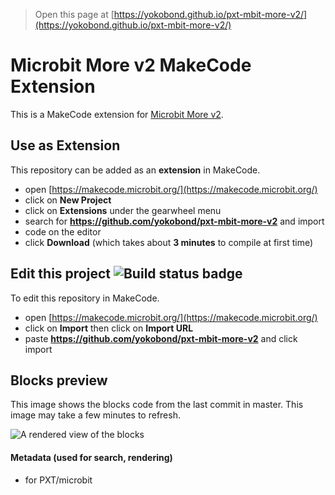 
> Open this page at [https://yokobond.github.io/pxt-mbit-more-v2/](https://yokobond.github.io/pxt-mbit-more-v2/)

# Microbit More v2 MakeCode Extension

This is a MakeCode extension for [Microbit More v2](https://github.com/yokobond/mbit-more-v2/).

## Use as Extension

This repository can be added as an **extension** in MakeCode.

* open [https://makecode.microbit.org/](https://makecode.microbit.org/)
* click on **New Project**
* click on **Extensions** under the gearwheel menu
* search for **https://github.com/yokobond/pxt-mbit-more-v2** and import
* code on the editor
* click **Download** (which takes about **3 minutes** to compile at first time)

## Edit this project ![Build status badge](https://github.com/yokobond/pxt-mbit-more-v2/workflows/MakeCode/badge.svg)

To edit this repository in MakeCode.

* open [https://makecode.microbit.org/](https://makecode.microbit.org/)
* click on **Import** then click on **Import URL**
* paste **https://github.com/yokobond/pxt-mbit-more-v2** and click import

## Blocks preview

This image shows the blocks code from the last commit in master.
This image may take a few minutes to refresh.

![A rendered view of the blocks](https://github.com/yokobond/pxt-mbit-more-v2/raw/master/.github/makecode/blocks.png)

#### Metadata (used for search, rendering)

* for PXT/microbit
<script src="https://makecode.com/gh-pages-embed.js"></script><script>makeCodeRender("{{ site.makecode.home_url }}", "{{ site.github.owner_name }}/{{ site.github.repository_name }}");</script>
